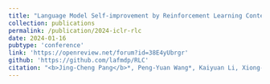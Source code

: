 ```yaml
---
title: "Language Model Self-improvement by Reinforcement Learning Contemplation"
collection: publications
permalink: /publication/2024-iclr-rlc
date: 2024-01-16
pubtype: 'conference'
link: 'https://openreview.net/forum?id=38E4yUbrgr'
github: 'https://github.com/lafmdp/RLC'
citation: "<b>Jing-Cheng Pang</b>*, Peng-Yuan Wang*, Kaiyuan Li, Xiong-Hui Chen, Jiacheng Xu, Zongzhang Zhang and Yang Yu. <i>Language Model Self-improvement by Reinforcement Learning Contemplation. </i> In: <b>ICLR</b>, 2024."
---
```

